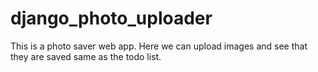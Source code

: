 # django_photo_uploader
This is a photo saver web app. Here we can upload images and see that they are saved same as the todo list.
